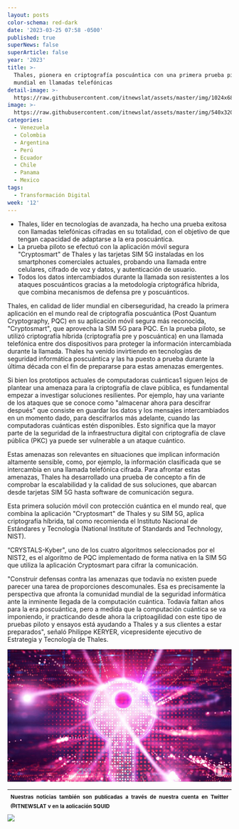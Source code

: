 ```yaml
---
layout: posts
color-schema: red-dark
date: '2023-03-25 07:58 -0500'
published: true
superNews: false
superArticle: false
year: '2023'
title: >-
  Thales, pionera en criptografía poscuántica con una primera prueba piloto
  mundial en llamadas telefónicas
detail-image: >-
  https://raw.githubusercontent.com/itnewslat/assets/master/img/1024x680/criptografia-g.jpg
image: >-
  https://raw.githubusercontent.com/itnewslat/assets/master/img/540x320/criptografia-p.jpg
categories:
  - Venezuela
  - Colombia
  - Argentina
  - Perú
  - Ecuador
  - Chile
  - Panama
  - Mexico
tags:
  - Transformación Digital
week: '12'
---
```

- Thales, líder en tecnologías de avanzada, ha hecho una prueba exitosa con llamadas telefónicas cifradas en su totalidad, con el objetivo de que tengan capacidad de adaptarse a la era poscuántica.
- La prueba piloto se efectuó con la aplicación móvil segura "Cryptosmart" de Thales y las tarjetas SIM 5G instaladas en los smartphones comerciales actuales, probando una llamada entre celulares, cifrado de voz y datos, y autenticación de usuario.
- Todos los datos intercambiados durante la llamada son resistentes a los ataques poscuánticos gracias a la metodología criptográfica híbrida, que combina mecanismos de defensa pre y poscuánticos.

Thales, en calidad de líder mundial en ciberseguridad, ha creado la primera aplicación en el mundo real de criptografía poscuántica (Post Quantum Cryptography, PQC) en su aplicación móvil segura más reconocida, "Cryptosmart", que aprovecha la SIM 5G para PQC. En la prueba piloto, se utilizó criptografía híbrida (criptografía pre y poscuántica) en una llamada telefónica entre dos dispositivos para proteger la información intercambiada durante la llamada. Thales ha venido invirtiendo en tecnologías de seguridad informática poscuántica y las ha puesto a prueba durante la última década con el fin de prepararse para estas amenazas emergentes.

Si bien los prototipos actuales de computadoras cuánticas1 siguen lejos de plantear una amenaza para la criptografía de clave pública, es fundamental empezar a investigar soluciones resilientes. Por ejemplo, hay una variante de los ataques que se conoce como "almacenar ahora para descifrar después" que consiste en guardar los datos y los mensajes intercambiados en un momento dado, para descifrarlos más adelante, cuando las computadoras cuánticas estén disponibles. Esto significa que la mayor parte de la seguridad de la infraestructura digital con criptografía de clave pública (PKC) ya puede ser vulnerable a un ataque cuántico.

Estas amenazas son relevantes en situaciones que implican información altamente sensible, como, por ejemplo, la información clasificada que se intercambia en una llamada telefónica cifrada. Para afrontar estas amenazas, Thales ha desarrollado una prueba de concepto a fin de comprobar la escalabilidad y la calidad de sus soluciones, que abarcan desde tarjetas SIM 5G hasta software de comunicación segura.

Esta primera solución móvil con protección cuántica en el mundo real, que combina la aplicación "Cryptosmart" de Thales y su SIM 5G, aplica criptografía híbrida, tal como recomienda el Instituto Nacional de Estándares y Tecnología (National Institute of Standards and Technology, NIST).

“CRYSTALS-Kyber", uno de los cuatro algoritmos seleccionados por el NIST2, es el algoritmo de PQC implementado de forma nativa en la SIM 5G que utiliza la aplicación Cryptosmart para cifrar la comunicación.

"Construir defensas contra las amenazas que todavía no existen puede parecer una tarea de proporciones descomunales. Esa es precisamente la perspectiva que afronta la comunidad mundial de la seguridad informática ante la inminente llegada de la computación cuántica. Todavía faltan años para la era poscuántica, pero a medida que la computación cuántica se va imponiendo, ir practicando desde ahora la criptoagilidad con este tipo de pruebas piloto y ensayos está ayudando a Thales y a sus clientes a estar preparados", señaló Philippe KERYER, vicepresidente ejecutivo de Estrategia y Tecnología de Thales.

![](https://raw.githubusercontent.com/itnewslat/assets/master/img/540x320/criptografia-p.jpg)

<table style="height: 42px;" width="569">
<tbody>
<tr>
<td style="text-align: justify;"><sub><strong>Nuestras noticias también son publicadas a través de nuestra cuenta en Twitter <a href="https://twitter.com/itnewslat?lang=es">@ITNEWSLAT</a> y en la aplicación <a href="https://squidapp.co/en/">SQUID</a></strong></sub></td>
</tr>
</tbody>
</table>
<img src="https://tracker.metricool.com/c3po.jpg?hash=56f88a41e39ab42c063cc51676587a04"/>